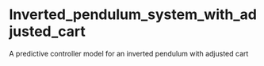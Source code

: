 # Inverted_pendulum_system_with_adjusted_cart
A predictive controller model for an inverted pendulum with adjusted cart 
